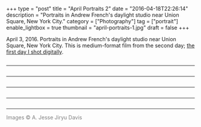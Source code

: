 +++
type = "post"
title = "April Portraits 2"
date = "2016-04-18T22:26:14"
description = "Portraits in Andrew French's daylight studio near Union Square, New York City."
category = ["Photography"]
tag = ["portrait"]
enable_lightbox = true
thumbnail = "april-portraits-1.jpg"
draft = false
+++

<p>April 3, 2016. Portraits in Andrew French's daylight studio near Union Square, New York City. This is medium-format film from the second day; <a href="https://emptysqua.re/blog/studio-portraits-april-2016/">the first day I shot digitally</a>.</p>
<p><img alt="" src="april-portraits-2.jpg" /></p>
<hr />
<p><img alt="" src="april-portraits-3.jpg" /></p>
<hr />
<p><img alt="" src="april-portraits-1.jpg" /></p>
<hr />
<p><img alt="" src="april-portraits-4.jpg" /></p>
<hr />
<p><img alt="" src="april-portraits-5.jpg" /></p>
<hr />
<p><span style="color: gray">Images &copy; A. Jesse Jiryu Davis</span></p>
